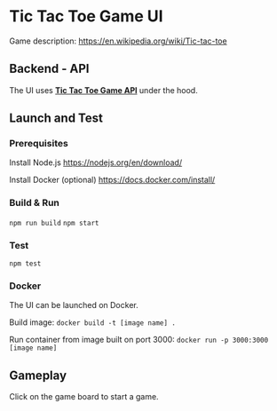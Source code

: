 # Tic Tac Toe Game UI

Game description: https://en.wikipedia.org/wiki/Tic-tac-toe

## Backend - API

The UI uses [**Tic Tac Toe Game API**](https://github.com/fizis/tic-tac-toe-api) under the hood.

## Launch and Test

### Prerequisites

Install Node.js
https://nodejs.org/en/download/

Install Docker (optional)
https://docs.docker.com/install/

### Build & Run

`npm run build`
`npm start`

### Test

`npm test`

### Docker

The UI can be launched on Docker.

Build image:
`docker build -t [image name] .`

Run container from image built on port 3000:
`docker run -p 3000:3000 [image name]`

## Gameplay

Click on the game board to start a game.